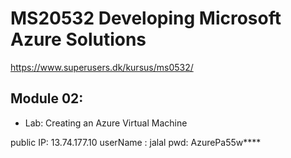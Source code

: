 # MS20532 Developing Microsoft Azure Solutions

https://www.superusers.dk/kursus/ms0532/



## Module 02: 

* Lab: Creating an Azure Virtual Machine

public IP:  13.74.177.10
userName :  jalal
pwd:        AzurePa55w****

     